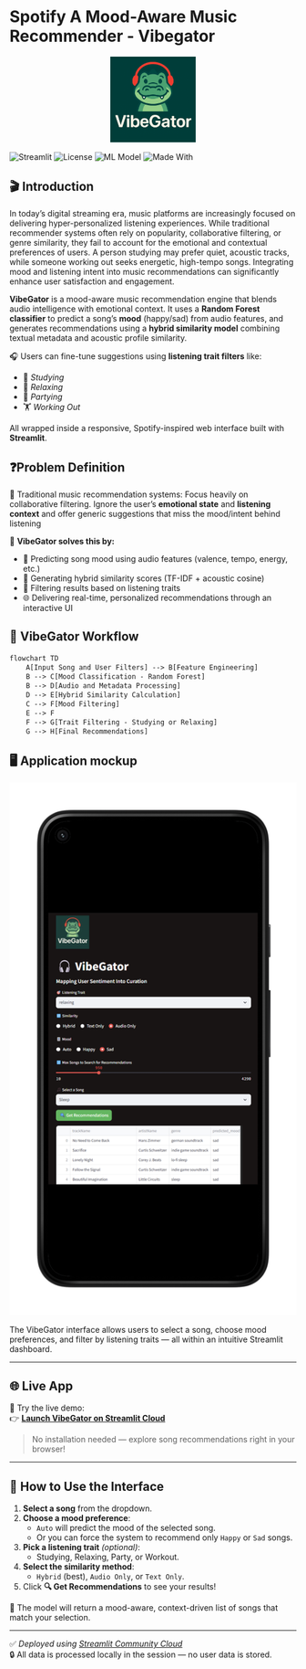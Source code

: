 # Spotify A Mood-Aware Music Recommender - Vibegator

<p align="center">
  <img src="vibegator_logo.png" alt="VibeGator Logo" width="150" height="150">
</p>

![Streamlit](https://img.shields.io/badge/Framework-Streamlit-ff4b4b?logo=streamlit&logoColor=white)
![License](https://img.shields.io/badge/License-MIT-green.svg)
![ML Model](https://img.shields.io/badge/Model-Random%20Forest-blue)
![Made With](https://img.shields.io/badge/Built%20with-Python%203.10-blue?logo=python)

## 🎬 Introduction
In today’s digital streaming era, music platforms are increasingly focused on delivering hyper-personalized listening experiences. While traditional recommender systems often rely on popularity, collaborative filtering, or genre similarity, they fail to account for the emotional and contextual preferences of users. A person studying may prefer quiet, acoustic tracks, while someone working out seeks energetic, high-tempo songs. Integrating mood and listening intent into music recommendations can significantly enhance user satisfaction and engagement.

**VibeGator** is a mood-aware music recommendation engine that blends audio intelligence with emotional context. It uses a **Random Forest classifier** to predict a song’s **mood** (happy/sad) from audio features, and generates recommendations using a **hybrid similarity model** combining textual metadata and acoustic profile similarity.

🎧 Users can fine-tune suggestions using **listening trait filters** like:
- 🎯 *Studying*
- 🧘 *Relaxing*
- 💃 *Partying*
- 🏋️ *Working Out*

All wrapped inside a responsive, Spotify-inspired web interface built with **Streamlit**.

## ❓Problem Definition
🎯 Traditional music recommendation systems: Focus heavily on collaborative filtering. Ignore the user’s **emotional state** and **listening context** and offer generic suggestions that miss the mood/intent behind listening

🚀 **VibeGator solves this by:**
- 🧠 Predicting song mood using audio features (valence, tempo, energy, etc.)
- 🎵 Generating hybrid similarity scores (TF-IDF + acoustic cosine)
- 🧩 Filtering results based on listening traits
- 🌐 Delivering real-time, personalized recommendations through an interactive UI

## 🔄 VibeGator Workflow

```mermaid
flowchart TD
    A[Input Song and User Filters] --> B[Feature Engineering]
    B --> C[Mood Classification - Random Forest]
    B --> D[Audio and Metadata Processing]
    D --> E[Hybrid Similarity Calculation]
    C --> F[Mood Filtering]
    E --> F
    F --> G[Trait Filtering - Studying or Relaxing]
    G --> H[Final Recommendations]
```

## 🖥️ Application mockup

<p align="center">
  <img src="Screenshot 2025-04-18 134119-portrait.png" alt="VibeGator Interface" width="600"/>
</p>

The VibeGator interface allows users to select a song, choose mood preferences, and filter by listening traits — all within an intuitive Streamlit dashboard.

---

## 🌐 Live App

🚀 Try the live demo:  
👉 [**Launch VibeGator on Streamlit Cloud**](https://vibegator-ccagavjaww2b4jw2dzyu5g.streamlit.app/)

> No installation needed — explore song recommendations right in your browser!

---

## 🧪 How to Use the Interface

1. **Select a song** from the dropdown.
2. **Choose a mood preference**:
   - `Auto` will predict the mood of the selected song.
   - Or you can force the system to recommend only `Happy` or `Sad` songs.
3. **Pick a listening trait** *(optional)*:
   - Studying, Relaxing, Party, or Workout.
4. **Select the similarity method**:
   - `Hybrid` (best), `Audio Only`, or `Text Only`.
5. Click **🔍 Get Recommendations** to see your results!

🎯 The model will return a mood-aware, context-driven list of songs that match your selection.

---

✅ *Deployed using [Streamlit Community Cloud](https://streamlit.io/cloud)*  
🔒 All data is processed locally in the session — no user data is stored.


